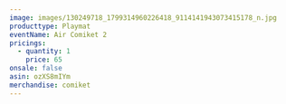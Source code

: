 ```yaml
---
image: images/130249718_1799314960226418_9114141943073415178_n.jpg
producttype: Playmat
eventName: Air Comiket 2
pricings:
  - quantity: 1
    price: 65
onsale: false
asin: ozXS8mIYm
merchandise: comiket
---
```

